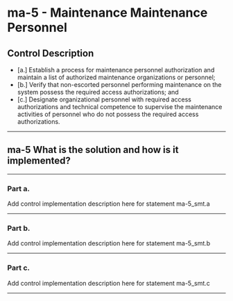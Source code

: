 # ma-5 - Maintenance Maintenance Personnel

## Control Description

- \[a.\] Establish a process for maintenance personnel authorization and maintain a list of authorized maintenance organizations or personnel;
- \[b.\] Verify that non-escorted personnel performing maintenance on the system possess the required access authorizations; and
- \[c.\] Designate organizational personnel with required access authorizations and technical competence to supervise the maintenance activities of personnel who do not possess the required access authorizations.

______________________________________________________________________

## ma-5 What is the solution and how is it implemented?

______________________________________________________________________

### Part a.

Add control implementation description here for statement ma-5_smt.a

______________________________________________________________________

### Part b.

Add control implementation description here for statement ma-5_smt.b

______________________________________________________________________

### Part c.

Add control implementation description here for statement ma-5_smt.c

______________________________________________________________________
